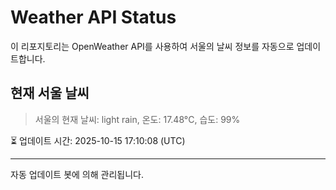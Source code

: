 
# Weather API Status

이 리포지토리는 OpenWeather API를 사용하여 서울의 날씨 정보를 자동으로 업데이트합니다.

## 현재 서울 날씨
> 서울의 현재 날씨: light rain, 온도: 17.48°C, 습도: 99%

⏳ 업데이트 시간: 2025-10-15 17:10:08 (UTC)

---
자동 업데이트 봇에 의해 관리됩니다.
